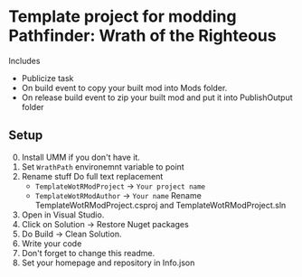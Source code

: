 ﻿# Template project for modding Pathfinder: Wrath of the Righteous

Includes 
- Publicize task
- On build event to copy your built mod into Mods folder.
- On release build event to zip your built mod and put it into PublishOutput folder

## Setup 

0. Install UMM if you don't have it.
1. Set `WrathPath` environemnt variable to point 
2. Rename stuff
    Do full text replacement
    - `TemplateWotRModProject` -> `Your project name`
    - `TemplateWotRModAuthor` -> `Your name`
    Rename TemplateWotRModProject.csproj and TemplateWotRModProject.sln
3. Open in Visual Studio.
4. Click on Solution -> Restore Nuget packages
5. Do Build -> Clean Solution.
6. Write your code
7. Don't forget to change this readme.
8. Set your homepage and repository in Info.json